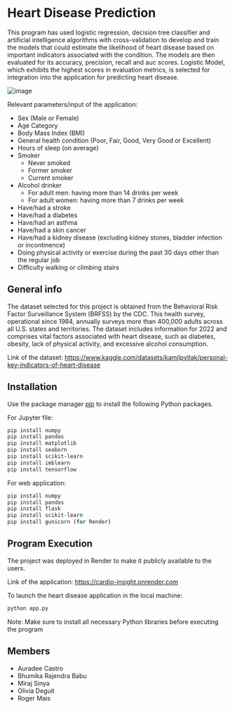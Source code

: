 # Heart Disease Prediction

This program has used logistic regression, decision tree classifier and artificial intelligence algorithms with cross-validation to develop and train the models that could estimate the likelihood of heart disease based on important indicators associated with the condition. The models are then evaluated for its accuracy, precision, recall and auc scores. Logistic Model, which exhibits the highest scores in evaluation metrics, is selected for integration into the application for predicting heart disease.

![image](https://github.com/abccastro/Heart-Disease-Prediction-using-ML-and-DL/assets/113273491/632c88fa-333b-4ab0-a6f4-3563a2ec3706)

Relevant parameters/input of the application:
- Sex (Male or Female)
- Age Category
- Body Mass Index (BMI)
- General health condition (Poor, Fair, Good, Very Good or Excellent)
- Hours of sleep (on average)
- Smoker 
    - Never smoked
    - Former smoker
    - Current smoker
- Alcohol drinker
  - For adult men: having more than 14 drinks per week
  - For adult women: having more than 7 drinks per week
- Have/had a stroke
- Have/had a diabetes
- Have/had an asthma
- Have/had a skin cancer
- Have/had a kidney disease (excluding kidney stones, bladder infection or incontinence)
- Doing physical activity or exercise during the past 30 days other than the regular job
- Difficulty walking or climbing stairs

## General info

The dataset selected for this project is obtained from the Behavioral Risk Factor Surveillance System (BRFSS) by the CDC. This health survey, operational since 1984, annually surveys more than 400,000 adults across all U.S. states and territories. The dataset includes information for 2022 and comprises vital factors associated with heart disease, such as diabetes, obesity, lack of physical activity, and excessive alcohol consumption.

Link of the dataset: https://www.kaggle.com/datasets/kamilpytlak/personal-key-indicators-of-heart-disease

## Installation

Use the package manager [pip](https://pip.pypa.io/en/stable/) to install the following Python packages.

For Jupyter file:
```bash
pip install numpy
pip install pandas
pip install matplotlib
pip install seaborn
pip install scikit-learn
pip install imblearn
pip install tensorflow
```

For web application:
```bash
pip install numpy
pip install pandas
pip install flask
pip install scikit-learn
pip install gunicorn (for Render)
```

## Program Execution

The project was deployed in Render to make it publicly available to the users. 

Link of the application: https://cardio-insight.onrender.com

To launch the heart disease application in the local machine:
```bash
python app.py
```

Note: Make sure to install all necessary Python libraries before executing the program

## Members
- Auradee Castro
- Bhumika Rajendra Babu  
- Miraj Sinya
- Olivia Deguit
- Roger Mais
